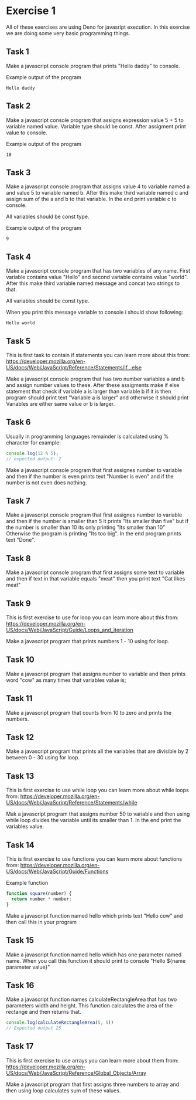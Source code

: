 # Exercise 1
All of these exercises are using Deno for javasript execution. In this exercise we are doing some very basic programming things.




## Task 1

Make a javascript console program that prints "Hello daddy" to console.

Example output of the program
```
Hello daddy
```

## Task 2

Make a javascript console program that assigns expression value 5 + 5 to variable named value. Variable type should be const. After assigment print value to console.

Example output of the program
```
10
```


## Task 3

Make a javascript console program that assigns value 4 to variable named a and value 5 to variable named b. After this make third variable named c and assign sum of the a and b to that variable. In the end print variable c to console.

All variables should be const type.

Example output of the program
```
9
```

## Task 4

Make a javascript console program that has two variables of any name. First variable contains value "Hello" and second variable contains value "world". After this make third variable named message and concat two strings to that. 

All variables should be const type.

When you print this message variable to console i should show following:
```
Hello world
```



## Task 5

This is first task to contain if statements you can learn more about this from:
https://developer.mozilla.org/en-US/docs/Web/JavaScript/Reference/Statements/if...else

Make a javascript console program that has two number variables a and b and assign number values to these. After these assigments make if else statement that check if variable a is larger than variable b 
if it is then program should print text "Variable a is larger" and otherwise it should print Variables are either same value or b is larger.


## Task 6

Usually in programming languages remainder is calculated using % character for example:
```js
console.log(12 % 5);
// expected output: 2
```

Make a javascript console program that first assignes number to variable and then if the number
is even prints text "Number is even" and if the number is not even does nothing.

## Task 7

Make a javascript console program that first assignes number to variable and then if the number is smaller than
5 it prints "Its smaller than five" but if the number is smaller than 10 its only printing "Its smaller than 10"
Otherwise the program is printing "Its too big". In the end program prints text "Done".


## Task 8

Make a javascript console program that first assigns some text to variable and then if text in that variable
equals "meat" then you print text "Cat likes meat"

## Task 9

This is first exercise to use for loop you can learn more about this from:
https://developer.mozilla.org/en-US/docs/Web/JavaScript/Guide/Loops_and_iteration

Make a javascript program that prints numbers 1 - 10 using for loop.

## Task 10

Make a javascript program that assigns number to variable and then prints word "cow"
as many times that variables value is;

## Task 11

Make a javascript program that counts from 10 to zero and prints the numbers.

## Task 12

Make a javascript program that prints all the variables that are divisible by 2 between
0 - 30 using for loop.

## Task 13

This is first exercise to use while loop you can learn more about while loops from:
https://developer.mozilla.org/en-US/docs/Web/JavaScript/Reference/Statements/while

Mak a javascript program that assigns number 50 to variable and then using while loop divides 
the variable until its smaller than 1. In the end print the variables value.

## Task 14

This is first exercise to use functions you can learn more about functions from:
https://developer.mozilla.org/en-US/docs/Web/JavaScript/Guide/Functions

Example function
```js
function square(number) {
  return number * number;
}
```

Make a javascript function named hello which prints text "Hello cow" and then call this in your program

## Task 15

Make a javascript function named hello which has one parameter named name. When you call this function
it should print to console "Hello ${name parameter value}"

## Task 16

Make a javascript function names calculateRectangleArea that has two parameters width and height. 
This function calculates the area of the rectange and then returns that.

```javascript
console.log(calculateRectangleArea(5, 5))
// Expected output 25
```

## Task 17

This is first exercise to use arrays you can learn more about them from:
https://developer.mozilla.org/en-US/docs/Web/JavaScript/Reference/Global_Objects/Array

Make a javascript program that first assigns three numbers to array and then using loop 
calculates sum of these values.
